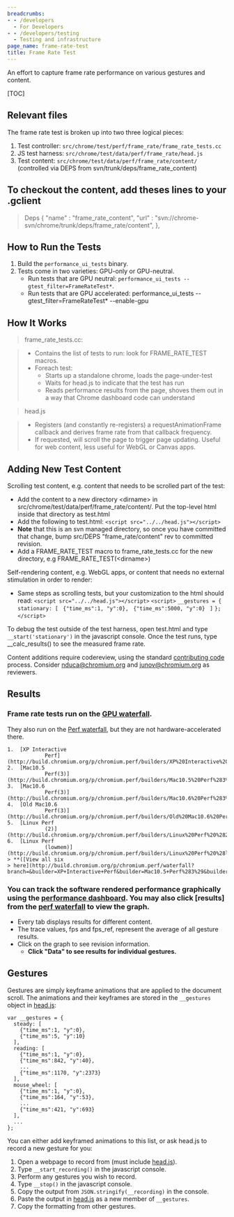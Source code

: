```yaml
---
breadcrumbs:
- - /developers
  - For Developers
- - /developers/testing
  - Testing and infrastructure
page_name: frame-rate-test
title: Frame Rate Test
---
```


An effort to capture frame rate performance on various gestures and content.

[TOC]

## Relevant files

The frame rate test is broken up into two three logical pieces:

1.  Test controller:
    `src/chrome/test/perf/frame_rate/frame_rate_tests.cc`
2.  JS test harness:
    `src/chrome/test/data/perf/frame_rate/head.js`
3.  Test content:
    `src/chrome/test/data/perf/frame_rate/content/ `(controlled via DEPS from
    svn/trunk/deps/frame_rate_content)

## To checkout the content, add theses lines to your .gclient

> Deps
> {
> "name" : "frame_rate_content",
> "url" : "svn://chrome-svn/chrome/trunk/deps/frame_rate/content",
> },

## How to Run the Tests

1.  Build the `performance_ui_tests` binary.
2.  Tests come in two varieties: GPU-only or GPU-neutral.
    *   Run tests that are GPU neutral: `performance_ui_tests
                --gtest_filter=FrameRateTest*`.
    *   Run tests that are GPU accelerated: performance_ui_tests
                --gtest_filter=FrameRateTest\* --enable-gpu

## How It Works

> frame_rate_tests.cc:

> *   Contains the list of tests to run: look for FRAME_RATE_TEST
              macros.
> *   Foreach test:
>     *   Starts up a standalone chrome, loads the page-under-test
>     *   Waits for head.js to indicate that the test has run
>     *   Reads performance results from the page, shoves them out in a
                  way that Chrome dashboard code can understand

> head.js

> *   Registers (and constantly re-registers) a requestAnimationFrame
              callback and derives frame rate from that callback frequency.
> *   If requested, will scroll the page to trigger page updating.
              Useful for web content, less useful for WebGL or Canvas apps.

## Adding New Test Content

Scrolling test content, e.g. content that needs to be scrolled part of the test:

*   Add the content to a new directory &lt;dirname&gt; in
            src/chrome/test/data/perf/frame_rate/content/. Put the top-level
            html inside that directory as test.html
*   Add the following to test.html:
    `<script src="../../head.js"></script>`
*   **Note** that this is an svn managed directory, so once you have
            committed that change,
    bump src/DEPS "frame_rate/content" rev to committed revision.
*   Add a FRAME_RATE_TEST macro to frame_rate_tests.cc for the new
            directory, e.g FRAME_RATE_TEST(&lt;dirname&gt;)

Self-rendering content, e.g. WebGL apps, or content that needs no external
stimulation in order to render:

*   Same steps as scrolling tests, but your customization to the html
            should read:
    `<script src="../../head.js"></script>`
    `<script>`
    `__gestures = {`
    ` stationary: [`
    ` {"time_ms":1, "y":0},`
    ` {"time_ms":5000, "y":0}`
    ` ]`
    `};`
    `</script>`

To debug the test outside of the test harness, open test.html and type
`__start('stationary')` in the javascript console. Once the test runs, type
__calc_results() to see the measured frame rate.

Content additions require codereview, using the standard
[contributing code](https://chromium.googlesource.com/chromium/src/+/main/docs/contributing.md)
process. Consider nduca@chromium.org and junov@chromium.org as reviewers.

## Results

### Frame rate tests run on the [GPU waterfall](http://chromegw.corp.google.com/i/chromium.gpu/waterfall).

They also run on the [Perf
waterfall](http://build.chromium.org/p/chromium.perf/waterfall), but they are
not hardware-accelerated there.

    1.  [XP Interactive
                Perf](http://build.chromium.org/p/chromium.perf/builders/XP%20Interactive%20Perf)
    2.  [Mac10.5
                Perf(3)](http://build.chromium.org/p/chromium.perf/builders/Mac10.5%20Perf%283%29)
    3.  [Mac10.6
                Perf(3)](http://build.chromium.org/p/chromium.perf/builders/Mac10.6%20Perf%283%29)
    4.  [Old Mac10.6
                Perf(3)](http://build.chromium.org/p/chromium.perf/builders/Old%20Mac10.6%20Perf%283%29)
    5.  [Linux Perf
                (2)](http://build.chromium.org/p/chromium.perf/builders/Linux%20Perf%20%282%29)
    6.  [Linux Perf
                (lowmem)](http://build.chromium.org/p/chromium.perf/builders/Linux%20Perf%20%28lowmem%29)
    > **([View all six
    > here](http://build.chromium.org/p/chromium.perf/waterfall?branch=&builder=XP+Interactive+Perf&builder=Mac10.5+Perf%283%29&builder=Mac10.6+Perf%283%29&builder=Old+Mac10.6+Perf%283%29&builder=Linux+Perf+%282%29&builder=Linux+Perf+%28lowmem%29&reload=none))**

### You can track the software rendered performance graphically using the [performance dashboard](http://build.chromium.org/f/chromium/perf/dashboard/overview.html). You may also click **\[**results**\]** from the [perf waterfall](http://build.chromium.org/p/chromium.perf/waterfall) to view the graph.

*   Every tab displays results for different content.
*   The trace values, fps and fps_ref, represent the average of all
            gesture results.
*   Click on the graph to see revision information.
    *   **Click "Data" to see results for individual gestures.**

## Gestures

Gestures are simply keyframe animations that are applied to the document scroll.
The animations and their keyframes are stored in the `__gestures` object in
[head.js](http://src.chromium.org/viewvc/chrome/trunk/src/chrome/test/data/perf/frame_rate/head.js?view=markup):

```none
var __gestures = {
  steady: [
    {"time_ms":1, "y":0},
    {"time_ms":5, "y":10}
  ],
  reading: [
    {"time_ms":1, "y":0},
    {"time_ms":842, "y":40},
    ...
    {"time_ms":1170, "y":2373}
  ],
  mouse_wheel: [
    {"time_ms":1, "y":0},
    {"time_ms":164, "y":53},
    ...
    {"time_ms":421, "y":693}
  ],
  ...
};
```

You can either add keyframed animations to this list, or ask head.js to record a
new gesture for you:

1.  Open a webpage to record from (must include
            [head.js](http://src.chromium.org/viewvc/chrome/trunk/src/chrome/test/data/perf/frame_rate/head.js?view=markup)).
2.  Type `__start_recording()` in the javascript console.
3.  Perform any gestures you wish to record.
4.  Type `__stop()` in the javascript console.
5.  Copy the output from `JSON.stringify(__recording)` in the console.
6.  Paste the output in
            [head.js](http://src.chromium.org/viewvc/chrome/trunk/src/chrome/test/data/perf/frame_rate/head.js?view=markup)
            as a new member of `__gestures`.
7.  Copy the formatting from other gestures.
